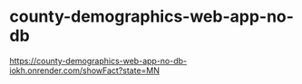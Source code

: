 # county-demographics-web-app-no-db
https://county-demographics-web-app-no-db-iokh.onrender.com/showFact?state=MN
